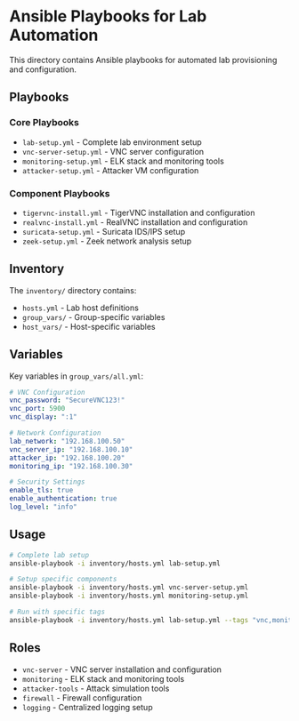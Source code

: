 # Ansible Playbooks for Lab Automation

This directory contains Ansible playbooks for automated lab provisioning and configuration.

## Playbooks

### Core Playbooks
- `lab-setup.yml` - Complete lab environment setup
- `vnc-server-setup.yml` - VNC server configuration
- `monitoring-setup.yml` - ELK stack and monitoring tools
- `attacker-setup.yml` - Attacker VM configuration

### Component Playbooks
- `tigervnc-install.yml` - TigerVNC installation and configuration
- `realvnc-install.yml` - RealVNC installation and configuration
- `suricata-setup.yml` - Suricata IDS/IPS setup
- `zeek-setup.yml` - Zeek network analysis setup

## Inventory

The `inventory/` directory contains:
- `hosts.yml` - Lab host definitions
- `group_vars/` - Group-specific variables
- `host_vars/` - Host-specific variables

## Variables

Key variables in `group_vars/all.yml`:
```yaml
# VNC Configuration
vnc_password: "SecureVNC123!"
vnc_port: 5900
vnc_display: ":1"

# Network Configuration
lab_network: "192.168.100.50"
vnc_server_ip: "192.168.100.10"
attacker_ip: "192.168.100.20"
monitoring_ip: "192.168.100.30"

# Security Settings
enable_tls: true
enable_authentication: true
log_level: "info"
```

## Usage

```bash
# Complete lab setup
ansible-playbook -i inventory/hosts.yml lab-setup.yml

# Setup specific components
ansible-playbook -i inventory/hosts.yml vnc-server-setup.yml
ansible-playbook -i inventory/hosts.yml monitoring-setup.yml

# Run with specific tags
ansible-playbook -i inventory/hosts.yml lab-setup.yml --tags "vnc,monitoring"
```

## Roles

- `vnc-server` - VNC server installation and configuration
- `monitoring` - ELK stack and monitoring tools
- `attacker-tools` - Attack simulation tools
- `firewall` - Firewall configuration
- `logging` - Centralized logging setup
